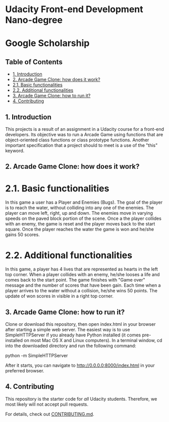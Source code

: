 # Udacity Front-end Development Nano-degree

# Google Scholarship

## Table of Contents

* [1. Introduction](#introduction)
* [2. Arcade Game Clone: how does it work?](#howtoplay)
* [2.1. Basic functionalities](#basicfunctionalities)
* [2.2. Additional functionalities](#additionalfunctionalities)
* [3. Arcade Game Clone: how to run it?](#howtorun)
* [4. Contributing](#contributing)

## 1. Introduction
This projects is a result of an assignment in a Udacity course for a front-end developers. Its objective was to run a Arcade Game using functions that are object-oriented class functions or class prototype functions. Another important specification that a project should to meet is a use of the "this" keyword.

## 2. Arcade Game Clone: how does it work?

# 2.1. Basic functionalities
In this game a user has a Player and Enemies (Bugs). The goal of the player is to reach the water, without colliding into any one of the enemies. The player can move left, right, up and down. The enemies move in varying speeds on the paved block portion of the scene. Once a the player collides with an enemy, the game is reset and the player moves back to the start square. Once the player reaches the water the game is won and he/she gains 50 scores.

# 2.2. Additional functionalities
In this game, a player has 4 lives that are represented as hearts in the left top corner. When a player collides with an enemy, he/she looses a life and comes back to the start point.
The game finishes with "Game over" message and the number of scores that have been gain.
Each time when a player arrives to the water without a collision, he/she wins 50 points. The update of won scores in visible in a right top corner.

## 3. Arcade Game Clone: how to run it?
Clone or download this repository, then open index.html in your browser after starting a simple web server.
The easiest way is to use SimpleHTTPServer if you already have Python installed (it comes pre-installed on most Mac OS X and Linux computers). In a terminal window, cd into the downloaded directory and run the following command:

python -m SimpleHTTPServer

After it starts, you can navigate to http://0.0.0.0:8000/index.html in your preferred browser.

## 4. Contributing

This repository is the starter code for _all_ Udacity students. Therefore, we most likely will not accept pull requests.

For details, check out [CONTRIBUTING.md](CONTRIBUTING.md).
